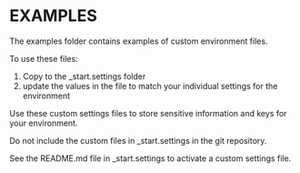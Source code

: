 # EXAMPLES

The examples folder contains examples of custom environment files.

To use these files:
1. Copy to the _start.settings folder
2. update the values in the file to match your individual settings for the environment

Use these custom settings files to store sensitive information and keys for your environment.

Do not include the custom files in _start.settings in the git repository.

See the README.md file in _start.settings to activate a custom settings file.